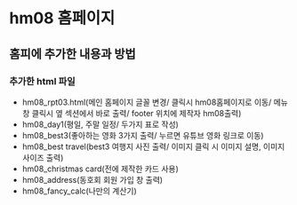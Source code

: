 # hm08 홈페이지
## 홈피에 추가한 내용과 방법
### 추가한 html 파일
- hm08_rpt03.html(메인 홈페이지 글꼴 변경/ 클릭시 hm08홈페이지로 이동/ 메뉴창 클릭시 옆 섹션에서 바로 출력/ footer 위치에 제작자 hm08출력)
- hm08_day1(평일, 주말 일정/ 두가지 표로 작성)
- hm08_best3(좋아하는 영화 3가지 출력/ 누르면 유튜브 영화 링크로 이동)
- hm08_best travel(best3 여행지 사진 출력/ 이미지 클릭 시 이미지 설명, 이미지 사이즈 출력)
- hm08_christmas card(전에 제작한 카드 사용)
- hm08_address(동호회 회원 가입 창 출력)
- hm08_fancy_calc(나만의 계산기)
